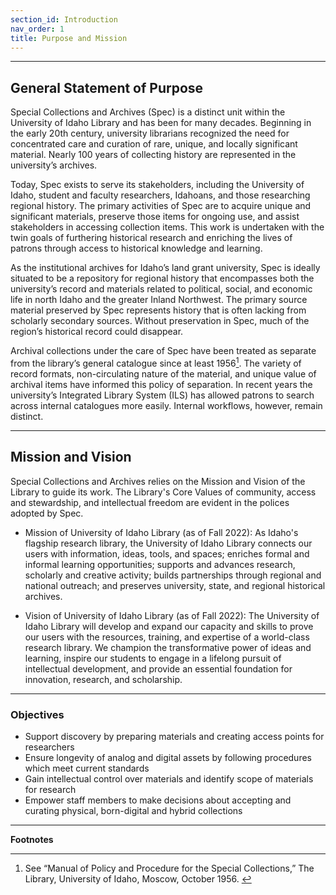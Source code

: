 ```yaml
---
section_id: Introduction
nav_order: 1
title: Purpose and Mission
---
```

---
## General Statement of Purpose

Special Collections and Archives (Spec) is a distinct unit within the University of Idaho Library and has been for many decades. Beginning in the early 20th century, university librarians recognized the need for concentrated care and curation of rare, unique, and locally significant material. Nearly 100 years of collecting history are represented in the university’s archives.  

Today, Spec exists to serve its stakeholders, including the University of Idaho, student and faculty researchers, Idahoans, and those researching regional history. The primary activities of Spec are to acquire unique and significant materials, preserve those items for ongoing use, and assist stakeholders in accessing collection items. This work is undertaken with the twin goals of furthering historical research and enriching the lives of patrons through access to historical knowledge and learning.  

As the institutional archives for Idaho’s land grant university, Spec is ideally situated to be a repository for regional history that encompasses both the university’s record and materials related to political, social, and economic life in north Idaho and the greater Inland Northwest. The primary source material preserved by Spec represents history that is often lacking from scholarly secondary sources. Without preservation in Spec, much of the region’s historical record could disappear.  

Archival collections under the care of Spec have been treated as separate from the library’s general catalogue since at least 1956[^1]. The variety of record formats, non-circulating nature of the material, and unique value of archival items have informed this policy of separation. In recent years the university’s Integrated Library System (ILS) has allowed patrons to search across internal catalogues more easily. Internal workflows, however, remain distinct.   

---
## Mission and Vision

Special Collections and Archives relies on the Mission and Vision of the Library to guide its work. The Library's Core Values of community, access and stewardship, and intellectual freedom are evident in the polices adopted by Spec.  

- Mission of University of Idaho Library (as of Fall 2022): As Idaho's flagship research library, the University of Idaho Library connects our users with information, ideas, tools, and spaces; enriches formal and informal learning opportunities; supports and advances research, scholarly and creative activity; builds partnerships through regional and national outreach; and preserves university, state, and regional historical archives.  

- Vision of University of Idaho Library (as of Fall 2022): The University of Idaho Library will develop and expand our capacity and skills to prove our users with the resources, training, and expertise of a world-class research library. We champion the transformative power of ideas and learning, inspire our students to engage in a lifelong pursuit of intellectual development, and provide an essential foundation for innovation, research, and scholarship. 

---
### Objectives

- Support discovery by preparing materials and creating access points for researchers 
- Ensure longevity of analog and digital assets by following procedures which meet current standards 
- Gain intellectual control over materials and identify scope of materials for research 
- Empower staff members to make decisions about accepting and curating physical, born-digital and hybrid collections

---
**Footnotes**

[^1]: See “Manual of Policy and Procedure for the Special Collections,” The Library, University of Idaho, Moscow, October 1956. 